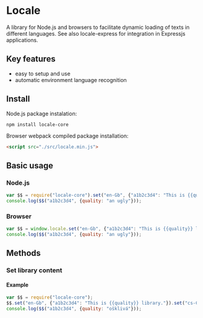 # Locale

A library for Node.js and browsers to facilitate dynamic loading of texts in different languages.
See also locale-express for integration in Expressjs applications.

## Key features

- easy to setup and use
- automatic environment language recognition 

## Install

Node.js package instalation:

```npm
npm install locale-core
```

Browser webpack compiled package installation:

```html
<script src="./src/locale.min.js">
```

## Basic usage

### Node.js

```js
var $$ = require("locale-core").set("en-Gb", {"a1b2c3d4": "This is {{quality}} library."});
console.log($$("a1b2c3d4", {quality: "an ugly"}));
```

### Browser

```js
var $$ = window.locale.set("en-Gb", {"a1b2c3d4": "This is {{quality}} library."});
console.log($$("a1b2c3d4", {quality: "an ugly"}));
```

## Methods

### Set library content

#### Example

```js
var $$ = require("locale-core");
$$.set("en-Gb", {"a1b2c3d4": "This is {{quality}} library."}).set("cs-CZ", {"a1b2c3d4": "Toto je {{quality}} knihovna."});
console.log($$("a1b2c3d4", {quality: "ošklivá"}));
```
